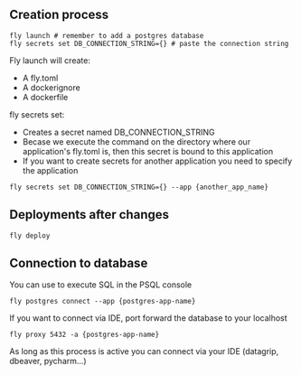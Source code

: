 ## Creation process

```shell
fly launch # remember to add a postgres database
fly secrets set DB_CONNECTION_STRING={} # paste the connection string
```
Fly launch will create:
- A fly.toml
- A dockerignore
- A dockerfile

fly secrets set:
- Creates a secret named DB_CONNECTION_STRING
- Becase we execute the command on the directory where our application's fly.toml is, then this secret is bound to this application
- If you want to create secrets for another application you need to specify the application
```shell
fly secrets set DB_CONNECTION_STRING={} --app {another_app_name}
```

## Deployments after changes
```shell
fly deploy
```

## Connection to database
You can use to execute SQL in the PSQL console
```shell
fly postgres connect --app {postgres-app-name}
```

If you want to connect via IDE, port forward the database to your localhost
```shell
fly proxy 5432 -a {postgres-app-name}
```
As long as this process is active you can connect via your IDE (datagrip, dbeaver, pycharm...)